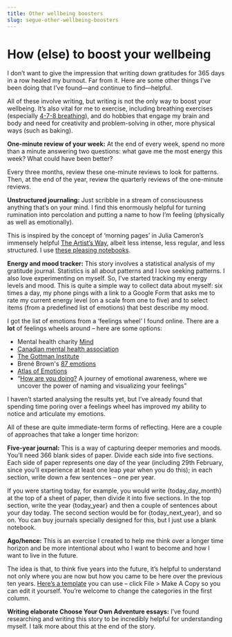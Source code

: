 ```yaml
---
title: Other wellbeing boosters  
slug: segue-other-wellbeing-boosters  
---
```

<script>  
    import SectionBreak from "$components/SectionBreak.svelte";  
    import WideImage from "$components/WideImage.svelte";  
    import feelingswheel from "$lib/assets/feelings-wheel.webp";  
    import agohence from "$lib/assets/ago-hence.png";  
    import { today_day_month, today_year, today_next_year } from "$lib/dates.js";  
</script>

# How (else) to boost your wellbeing

I don’t want to give the impression that writing down gratitudes for 365 days in a row healed my burnout. Far from it. Here are some other things I’ve been doing that I’ve found—and continue to find—helpful.

All of these involve writing, but writing is not the only way to boost your wellbeing. It’s also vital for me to exercise, including breathing exercises (especially [4-7-8 breathing](https://www.bhf.org.uk/informationsupport/heart-matters-magazine/wellbeing/breathing-exercises#478)), and do hobbies that engage my brain and body and need for creativity and problem-solving in other, more physical ways (such as baking).

**One-minute review of your week:** At the end of every week, spend no more than a minute answering two questions: what gave me the most energy this week? What could have been better?

Every three months, review these one-minute reviews to look for patterns. Then, at the end of the year, review the quarterly reviews of the one-minute reviews.

**Unstructured journaling:** Just scribble in a stream of consciousness anything that’s on your mind. I find this enormously helpful for turning rumination into percolation and putting a name to how I’m feeling (physically as well as emotionally).

This is inspired by the concept of ‘morning pages’ in Julia Cameron’s immensely helpful [The Artist’s Way](https://juliacameronlive.com/the-artists-way/), albeit less intense, less regular, and less structured. I use [these pleasing notebooks](https://www.amazon.co.uk/gp/product/B09PW4TYJS/ref=ppx_yo_dt_b_search_asin_title?ie=UTF8&psc=1). 

**Energy and mood tracker:** This story involves a statistical analysis of my gratitude journal. Statistics is all about patterns and I love seeking patterns. I also love experimenting on myself. So, I’ve started tracking my energy levels and mood. This is quite a simple way to collect data about myself: six times a day, my phone pings with a link to a Google Form that asks me to rate my current energy level (on a scale from one to five) and to select items (from a predefined list of emotions) that best describe my mood.

I got the list of emotions from a ‘feelings wheel’ I found online. There are a **lot** of feelings wheels around – here are some options:

* Mental health charity [Mind](https://www.mind.org.uk/media/12488/emotion-wheels-downloadable-resource-2022-pdf.pdf)  
* [Canadian mental health association](https://legacy.camosun.ca/covid19/documents/camhelps/9-Feelings-Wheel-Handout-2019.pdf)  
* [The Gottman Institute](https://www.pspnet.ca/assets/the-gottman-institute-the-feeling-wheel-v2.pdf)  
* Brené Brown's [87 emotions](https://brenebrown.com/resources/atlas-of-the-heart-list-of-emotions/)  
* [Atlas of Emotions](http://atlasofemotions.org/)  
* “[How are you doing?](https://pudding.cool/2022/12/emotion-wheel/) A journey of emotional awareness, where we uncover the power of naming and visualizing your feelings”

<WideImage src={feelingswheel} alt="An example of a feelings wheel" caption="Source: <a href='https://pudding.cool/2022/12/emotion-wheel/'>The Pudding</a>" width=75 />

I haven’t started analysing the results yet, but I’ve already found that spending time poring over a feelings wheel has improved my ability to notice and articulate my emotions.

<SectionBreak />

All of these are quite immediate-term forms of reflecting. Here are a couple of approaches that take a longer time horizon:

**Five-year journal:** This is a way of capturing deeper memories and moods. You’ll need 366 blank sides of paper. Divide each side into five sections. Each side of paper represents one day of the year (including 29th February, since you’ll experience at least one leap year when you do this); in each section, write down a few sentences – one per year.

If you were starting today, for example, you would write {today_day_month} at the top of a sheet of paper, then divide it into five sections. In the top section, write the year {today_year} and then a couple of sentences about your day today. The second section would be for {today_next_year}, and so on. You can buy journals specially designed for this, but I just use a blank notebook.

**Ago/hence:** This is an exercise I created to help me think over a longer time horizon and be more intentional about who I want to become and how I want to live in the future.

The idea is that, to think five years into the future, it’s helpful to understand not only where you are now but how you came to be here over the previous ten years. [Here’s a template](https://docs.google.com/spreadsheets/d/1hXd8EqFbaK0_z590_yZXL7Zh3lMs4tkwMYtOhju47_w/edit?usp=sharing) you can use – click File > Make A Copy so you can edit it yourself. You’re welcome to change the categories in the first column.

<WideImage src={agohence} alt="A screenshot of the ago/hence template" width=60 />

**Writing elaborate Choose Your Own Adventure essays:** I’ve found researching and writing this story to be incredibly helpful for understanding myself. I talk more about this at the end of the story.

